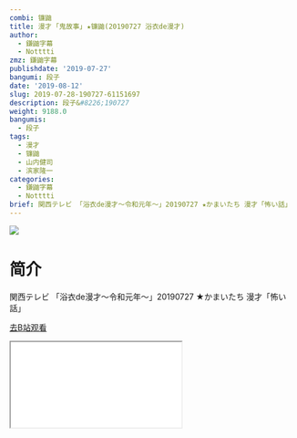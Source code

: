 ```yaml
---
combi: 镰鼬
title: 漫才 ｢鬼故事｣ ★镰鼬(20190727 浴衣de漫才)
author:
  - 鎌鼬字幕
  - Notttti
zmz: 鎌鼬字幕
publishdate: '2019-07-27'
bangumi: 段子
date: '2019-08-12'
slug: 2019-07-28-190727-61151697
description: 段子&#8226;190727
weight: 9188.0
bangumis:
  - 段子
tags:
  - 漫才
  - 镰鼬
  - 山内健司
  - 滨家隆一
categories:
  - 鎌鼬字幕
  - Notttti
brief: 関西テレビ 「浴衣de漫才～令和元年～」20190727 ★かまいたち 漫才「怖い話」
---
```

![](https://raw.githubusercontent.com/tcgriffith/owaraisite/master/static/tmpimg/63e7429e1f7f5cf80e88544ced1e05c01f940be8.jpg.480.jpg)
# 简介  
関西テレビ
「浴衣de漫才～令和元年～」20190727
★かまいたち 漫才「怖い話」  

[去B站观看](https://www.bilibili.com/video/av61151697/)
<div class ="resp-container"><iframe class="testiframe" src="//player.bilibili.com/player.html?aid=61151697"", scrolling="no", allowfullscreen="true" > </iframe></div> 
